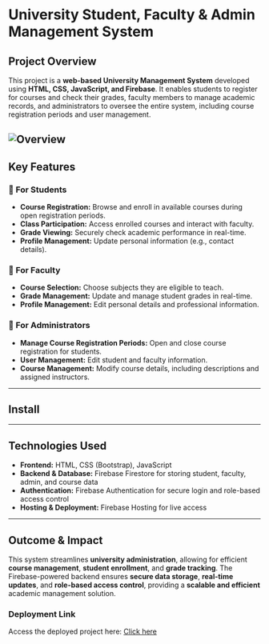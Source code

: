 # University Student, Faculty & Admin Management System

## Project Overview
This project is a **web-based University Management System** developed using **HTML, CSS, JavaScript, and Firebase**. It enables students to register for courses and check their grades, faculty members to manage academic records, and administrators to oversee the entire system, including course registration periods and user management.

![Overview](https://th.bing.com/th/id/OIF.FXvsPMbyG3nSwyaGeY2ThQ?rs=1&pid=ImgDetMain)
---

## Key Features

### 🔹 For Students
- **Course Registration:** Browse and enroll in available courses during open registration periods.
- **Class Participation:** Access enrolled courses and interact with faculty.
- **Grade Viewing:** Securely check academic performance in real-time.
- **Profile Management:** Update personal information (e.g., contact details).

### 🔹 For Faculty
- **Course Selection:** Choose subjects they are eligible to teach.
- **Grade Management:** Update and manage student grades in real-time.
- **Profile Management:** Edit personal details and professional information.

### 🔹 For Administrators
- **Manage Course Registration Periods:** Open and close course registration for students.
- **User Management:** Edit student and faculty information.
- **Course Management:** Modify course details, including descriptions and assigned instructors.

---
## Install 
---

## Technologies Used
- **Frontend:** HTML, CSS (Bootstrap), JavaScript
- **Backend & Database:** Firebase Firestore for storing student, faculty, admin, and course data
- **Authentication:** Firebase Authentication for secure login and role-based access control
- **Hosting & Deployment:** Firebase Hosting for live access

---

## Outcome & Impact
This system streamlines **university administration**, allowing for efficient **course management**, **student enrollment**, and **grade tracking**. The Firebase-powered backend ensures **secure data storage**, **real-time updates**, and **role-based access control**, providing a **scalable and efficient** academic management solution.


### Deployment Link
Access the deployed project here: [Click here](https://fir-d023a.web.app/)
